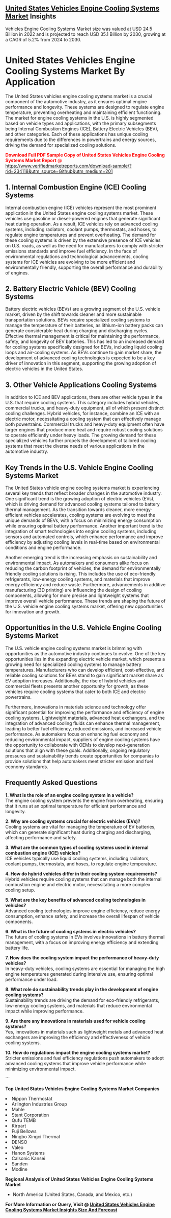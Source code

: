 <h2><a href="https://www.verifiedmarketreports.com/download-sample/?rid=234118&amp;utm_source=Github&amp;utm_medium=201" target="_blank">United States Vehicles Engine Cooling Systems Market</a> Insights</h2><p>Vehicles Engine Cooling Systems Market size was valued at USD 24.5 Billion in 2022 and is projected to reach USD 35.1 Billion by 2030, growing at a CAGR of 5.2% from 2024 to 2030.</p><p><h1>United States Vehicles Engine Cooling Systems Market By Application</h1><p>The United States vehicles engine cooling systems market is a crucial component of the automotive industry, as it ensures optimal engine performance and longevity. These systems are designed to regulate engine temperature, preventing overheating and maintaining efficient functioning. The market for engine cooling systems in the U.S. is highly segmented based on vehicle types and applications, with the primary subsegments being Internal Combustion Engines (ICE), Battery Electric Vehicles (BEV), and other categories. Each of these applications has unique cooling requirements due to the differences in powertrains and energy sources, driving the demand for specialized cooling solutions.</p><p><p><span class=""><span style="color: #ff0000;"><strong>Download Full PDF Sample Copy of United States Vehicles Engine Cooling Systems Market Report</strong> @ </span><a href="https://www.verifiedmarketreports.com/download-sample/?rid=234118&amp;utm_source=Github&amp;utm_medium=201" target="_blank">https://www.verifiedmarketreports.com/download-sample/?rid=234118&amp;utm_source=Github&amp;utm_medium=201</a></span></p></p><h2>1. Internal Combustion Engine (ICE) Cooling Systems</h2><p>Internal combustion engine (ICE) vehicles represent the most prominent application in the United States engine cooling systems market. These vehicles use gasoline or diesel-powered engines that generate significant heat during operation. As a result, ICE vehicles rely on advanced cooling systems, including radiators, coolant pumps, thermostats, and hoses, to regulate engine temperatures and prevent overheating. The demand for these cooling systems is driven by the extensive presence of ICE vehicles on U.S. roads, as well as the need for manufacturers to comply with stricter emissions standards and improve fuel efficiency. In the face of environmental regulations and technological advancements, cooling systems for ICE vehicles are evolving to be more efficient and environmentally friendly, supporting the overall performance and durability of engines.</p><h2>2. Battery Electric Vehicle (BEV) Cooling Systems</h2><p>Battery electric vehicles (BEVs) are a growing segment of the U.S. vehicle market, driven by the shift towards cleaner and more sustainable transportation solutions. BEVs require specialized cooling systems to manage the temperature of their batteries, as lithium-ion battery packs can generate considerable heat during charging and discharging cycles. Effective thermal management is critical for maintaining the performance, safety, and longevity of BEV batteries. This has led to an increased demand for cooling systems specifically designed for BEVs, including liquid cooling loops and air-cooling systems. As BEVs continue to gain market share, the development of advanced cooling technologies is expected to be a key driver of innovation in this segment, supporting the growing adoption of electric vehicles in the United States.</p><h2>3. Other Vehicle Applications Cooling Systems</h2><p>In addition to ICE and BEV applications, there are other vehicle types in the U.S. that require cooling systems. This category includes hybrid vehicles, commercial trucks, and heavy-duty equipment, all of which present distinct cooling challenges. Hybrid vehicles, for instance, combine an ICE with an electric motor, necessitating a cooling system that can effectively manage both powertrains. Commercial trucks and heavy-duty equipment often have larger engines that produce more heat and require robust cooling solutions to operate efficiently under heavy loads. The growing demand for these specialized vehicles further propels the development of tailored cooling systems that meet the diverse needs of various applications in the automotive industry.</p><h2>Key Trends in the U.S. Vehicle Engine Cooling Systems Market</h2><p>The United States vehicle engine cooling systems market is experiencing several key trends that reflect broader changes in the automotive industry. One significant trend is the growing adoption of electric vehicles (EVs), which is driving demand for advanced cooling systems tailored to battery thermal management. As the transition towards cleaner, more energy-efficient vehicles accelerates, cooling systems are evolving to meet the unique demands of BEVs, with a focus on minimizing energy consumption while ensuring optimal battery performance. Another important trend is the integration of smart technologies into engine cooling systems, including sensors and automated controls, which enhance performance and improve efficiency by adjusting cooling levels in real-time based on environmental conditions and engine performance.</p><p>Another emerging trend is the increasing emphasis on sustainability and environmental impact. As automakers and consumers alike focus on reducing the carbon footprint of vehicles, the demand for environmentally friendly cooling solutions is rising. This includes the use of eco-friendly refrigerants, low-energy cooling systems, and materials that improve energy efficiency and reduce waste. Furthermore, advancements in additive manufacturing (3D printing) are influencing the design of cooling components, allowing for more precise and lightweight systems that improve overall vehicle performance. These trends are shaping the future of the U.S. vehicle engine cooling systems market, offering new opportunities for innovation and growth.</p><h2>Opportunities in the U.S. Vehicle Engine Cooling Systems Market</h2><p>The U.S. vehicle engine cooling systems market is brimming with opportunities as the automotive industry continues to evolve. One of the key opportunities lies in the expanding electric vehicle market, which presents a growing need for specialized cooling systems to manage battery temperatures. Manufacturers who can develop efficient, cost-effective, and reliable cooling solutions for BEVs stand to gain significant market share as EV adoption increases. Additionally, the rise of hybrid vehicles and commercial fleets presents another opportunity for growth, as these vehicles require cooling systems that cater to both ICE and electric powertrains.</p><p>Furthermore, innovations in materials science and technology offer significant potential for improving the performance and efficiency of engine cooling systems. Lightweight materials, advanced heat exchangers, and the integration of advanced cooling fluids can enhance thermal management, leading to better fuel efficiency, reduced emissions, and increased vehicle performance. As automakers focus on enhancing fuel economy and reducing environmental impact, suppliers of engine cooling systems have the opportunity to collaborate with OEMs to develop next-generation solutions that align with these goals. Additionally, ongoing regulatory pressures and sustainability trends create opportunities for companies to provide solutions that help automakers meet stricter emission and fuel economy standards.</p><h2>Frequently Asked Questions</h2><p><strong>1. What is the role of an engine cooling system in a vehicle?</strong><br>The engine cooling system prevents the engine from overheating, ensuring that it runs at an optimal temperature for efficient performance and longevity.</p><p><strong>2. Why are cooling systems crucial for electric vehicles (EVs)?</strong><br>Cooling systems are vital for managing the temperature of EV batteries, which can generate significant heat during charging and discharging, affecting performance and safety.</p><p><strong>3. What are the common types of cooling systems used in internal combustion engine (ICE) vehicles?</strong><br>ICE vehicles typically use liquid cooling systems, including radiators, coolant pumps, thermostats, and hoses, to regulate engine temperature.</p><p><strong>4. How do hybrid vehicles differ in their cooling system requirements?</strong><br>Hybrid vehicles require cooling systems that can manage both the internal combustion engine and electric motor, necessitating a more complex cooling setup.</p><p><strong>5. What are the key benefits of advanced cooling technologies in vehicles?</strong><br>Advanced cooling technologies improve engine efficiency, reduce energy consumption, enhance safety, and increase the overall lifespan of vehicle components.</p><p><strong>6. What is the future of cooling systems in electric vehicles?</strong><br>The future of cooling systems in EVs involves innovations in battery thermal management, with a focus on improving energy efficiency and extending battery life.</p><p><strong>7. How does the cooling system impact the performance of heavy-duty vehicles?</strong><br>In heavy-duty vehicles, cooling systems are essential for managing the high engine temperatures generated during intensive use, ensuring optimal performance under load.</p><p><strong>8. What role do sustainability trends play in the development of engine cooling systems?</strong><br>Sustainability trends are driving the demand for eco-friendly refrigerants, low-energy cooling systems, and materials that reduce environmental impact while improving performance.</p><p><strong>9. Are there any innovations in materials used for vehicle cooling systems?</strong><br>Yes, innovations in materials such as lightweight metals and advanced heat exchangers are improving the efficiency and effectiveness of vehicle cooling systems.</p><p><strong>10. How do regulations impact the engine cooling systems market?</strong><br>Stricter emissions and fuel efficiency regulations push automakers to adopt advanced cooling systems that improve vehicle performance while minimizing environmental impact.</p>```</p><p><strong>Top United States Vehicles Engine Cooling Systems Market Companies</strong></p><div data-test-id=""><p><li>Nippon Thermostat</li><li> Arlington Industries Group</li><li> Mahle</li><li> Stant Corporation</li><li> Qufu TEMB</li><li> Kirpart</li><li> Fuji Bellows</li><li> Ningbo Xingci Thermal</li><li> DENSO</li><li> Valeo</li><li> Hanon Systems</li><li> Calsonic Kansei</li><li> Sanden</li><li> Modine</li></p><div><strong>Regional Analysis of&nbsp;United States Vehicles Engine Cooling Systems Market</strong></div><ul><li dir="ltr"><p dir="ltr">North America&nbsp;(United States, Canada, and Mexico, etc.)</p></li></ul><p><strong>For More Information or Query, Visit @&nbsp;</strong><strong><a href="https://www.verifiedmarketreports.com/product/vehicles-engine-cooling-systems-market/?utm_source=Github&amp;utm_medium=201" target="_blank">United States Vehicles Engine Cooling Systems Market Insights Size And Forecast</a></strong></p></div>
